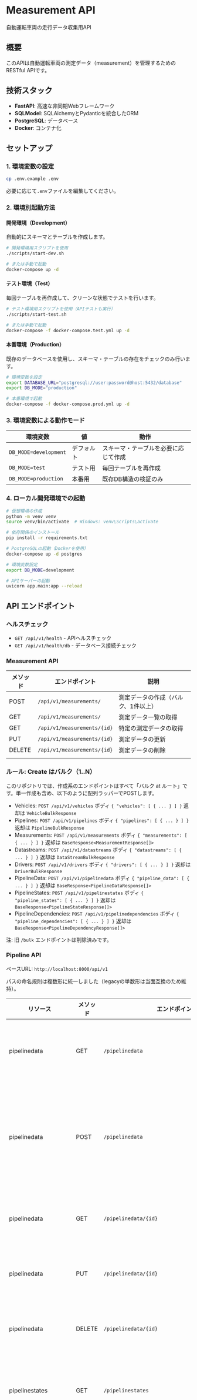 # Measurement API

自動運転車両の走行データ収集用API

## 概要

このAPIは自動運転車両の測定データ（measurement）を管理するためのRESTful APIです。

## 技術スタック

- **FastAPI**: 高速な非同期Webフレームワーク
- **SQLModel**: SQLAlchemyとPydanticを統合したORM
- **PostgreSQL**: データベース
- **Docker**: コンテナ化

## セットアップ

### 1. 環境変数の設定

```bash
cp .env.example .env
```

必要に応じて`.env`ファイルを編集してください。

### 2. 環境別起動方法

#### 開発環境（Development）
自動的にスキーマとテーブルを作成します。

```bash
# 開発環境用スクリプトを使用
./scripts/start-dev.sh

# または手動で起動
docker-compose up -d
```

#### テスト環境（Test）
毎回テーブルを再作成して、クリーンな状態でテストを行います。

```bash
# テスト環境用スクリプトを使用（APIテストも実行）
./scripts/start-test.sh

# または手動で起動
docker-compose -f docker-compose.test.yml up -d
```

#### 本番環境（Production）
既存のデータベースを使用し、スキーマ・テーブルの存在をチェックのみ行います。

```bash
# 環境変数を設定
export DATABASE_URL="postgresql://user:password@host:5432/database"
export DB_MODE="production"

# 本番環境で起動
docker-compose -f docker-compose.prod.yml up -d
```

### 3. 環境変数による動作モード

| 環境変数 | 値 | 動作 |
|---------|-----|------|
| `DB_MODE=development` | デフォルト | スキーマ・テーブルを必要に応じて作成 |
| `DB_MODE=test` | テスト用 | 毎回テーブルを再作成 |
| `DB_MODE=production` | 本番用 | 既存DB構造の検証のみ |

### 4. ローカル開発環境での起動

```bash
# 仮想環境の作成
python -m venv venv
source venv/bin/activate  # Windows: venv\Scripts\activate

# 依存関係のインストール
pip install -r requirements.txt

# PostgreSQLの起動（Dockerを使用）
docker-compose up -d postgres

# 環境変数設定
export DB_MODE=development

# APIサーバーの起動
uvicorn app.main:app --reload
```

## API エンドポイント

### ヘルスチェック

- `GET /api/v1/health` - APIヘルスチェック
- `GET /api/v1/health/db` - データベース接続チェック

### Measurement API

| メソッド | エンドポイント | 説明 |
|---------|--------------|------|
| POST | `/api/v1/measurements/` | 測定データの作成（バルク、1件以上） |
| GET | `/api/v1/measurements/` | 測定データ一覧の取得 |
| GET | `/api/v1/measurements/{id}` | 特定の測定データの取得 |
| PUT | `/api/v1/measurements/{id}` | 測定データの更新 |
| DELETE | `/api/v1/measurements/{id}` | 測定データの削除 |
|  |  |  |

### ルール: Create はバルク（1..N）

このリポジトリでは、作成系のエンドポイントはすべて「バルク at ルート」です。単一作成も含め、以下のように配列ラッパーでPOSTします。

- Vehicles: `POST /api/v1/vehicles` ボディ `{ "vehicles": [ { ... } ] }` 返却は `VehicleBulkResponse`
- Pipelines: `POST /api/v1/pipelines` ボディ `{ "pipelines": [ { ... } ] }` 返却は `PipelineBulkResponse`
- Measurements: `POST /api/v1/measurements` ボディ `{ "measurements": [ { ... } ] }` 返却は `BaseResponse<MeasurementResponse[]>`
- Datastreams: `POST /api/v1/datastreams` ボディ `{ "datastreams": [ { ... } ] }` 返却は `DataStreamBulkResponse`
- Drivers: `POST /api/v1/drivers` ボディ `{ "drivers": [ { ... } ] }` 返却は `DriverBulkResponse`
- PipelineData: `POST /api/v1/pipelinedata` ボディ `{ "pipeline_data": [ { ... } ] }` 返却は `BaseResponse<PipelineDataResponse[]>`
- PipelineStates: `POST /api/v1/pipelinestates` ボディ `{ "pipeline_states": [ { ... } ] }` 返却は `BaseResponse<PipelineStateResponse[]>`
- PipelineDependencies: `POST /api/v1/pipelinedependencies` ボディ `{ "pipeline_dependencies": [ { ... } ] }` 返却は `BaseResponse<PipelineDependencyResponse[]>`

注: 旧 `/bulk` エンドポイントは削除済みです。

### Pipeline API

ベースURL: `http://localhost:8000/api/v1`

パスの命名規則は複数形に統一しました（legacyの単数形は当面互換のため維持）。

| リソース | メソッド | エンドポイント | 説明 |
|---------|---------|--------------|------|
| pipelinedata | GET | `/pipelinedata` | パイプラインデータ一覧の取得 |
| pipelinedata | POST | `/pipelinedata` | パイプラインデータの作成（バルク、1件以上） |
| pipelinedata | GET | `/pipelinedata/{id}` | パイプラインデータの取得 |
| pipelinedata | PUT | `/pipelinedata/{id}` | パイプラインデータの更新 |
| pipelinedata | DELETE | `/pipelinedata/{id}` | パイプラインデータの削除 |
|  |  |  |
| pipelinestates | GET | `/pipelinestates` | パイプライン状態一覧の取得 |
| pipelinestates | POST | `/pipelinestates` | パイプライン状態の作成（バルク、1件以上） |
| pipelinestates | GET | `/pipelinestates/{id}` | パイプライン状態の取得 |
| pipelinestates | PUT | `/pipelinestates/{id}` | パイプライン状態の更新 |
| pipelinestates | DELETE | `/pipelinestates/{id}` | パイプライン状態の削除 |
|  |  |  |
| pipelinestates | GET | `/pipelinestates/jobs/by-pipeline-data/{pipeline_data_id}` | 指定データのジョブ一覧 |
| pipelinedependencies | GET | `/pipelinedependencies` | 依存関係一覧の取得 |
| pipelinedependencies | POST | `/pipelinedependencies` | 依存関係の作成（バルク、1件以上） |
| pipelinedependencies | GET | `/pipelinedependencies/{id}` | 依存関係の取得 |
| pipelinedependencies | PUT | `/pipelinedependencies/{id}` | 依存関係の更新 |
| pipelinedependencies | DELETE | `/pipelinedependencies/{id}` | 依存関係の削除 |
|  |  |  |
| pipelinedependencies | GET | `/pipelinedependencies/parent/{parent_id}/children` | 親→子の依存関係 |
| pipelinedependencies | GET | `/pipelinedependencies/child/{child_id}/parents` | 子→親の依存関係 |
| pipelinedependencies | GET | `/pipelinedependencies/chain/{pipeline_state_id}` | 双方向チェーン取得 |

Legacy 互換パス（将来削除予定）

- `/api/v1/pipelinestate` → 新: `/api/v1/pipelinestates`
- `/api/v1/pipelinedependency` → 新: `/api/v1/pipelinedependencies`

### リクエスト例

#### 測定データの作成（バルク）

```bash
curl -X POST "http://localhost:8000/api/v1/measurements/" \
  -H "Content-Type: application/json" \
  -d '{
    "measurements": [
      {
        "vehicle_id": "550e8400-e29b-41d4-a716-446655440000",
        "area_id": "550e8400-e29b-41d4-a716-446655440001",
        "local_time": "2024-01-15T09:30:00",
        "measured_at": 1705317000,
        "data_path": "/data/measurements/2024/01/measurement_001"
      }
    ]
  }'
```

#### 測定データの一覧取得（フィルタリング付き）

```bash
curl -X GET "http://localhost:8000/api/v1/measurements/?vehicle_id=550e8400-e29b-41d4-a716-446655440000&page=1&per_page=20"
```

#### 測定データの一括作成（複数件）

```bash
curl -X POST "http://localhost:8000/api/v1/measurements/" \
  -H "Content-Type: application/json" \
  -d '{
    "measurements": [
      {
        "vehicle_id": "550e8400-e29b-41d4-a716-446655440000",
        "area_id": "550e8400-e29b-41d4-a716-446655440001",
        "local_time": "2024-01-15T09:30:00",
        "measured_at": 1705317000,
        "data_path": "/data/measurements/2024/01/measurement_001"
      },
      {
        "vehicle_id": "550e8400-e29b-41d4-a716-446655440000",
        "area_id": "550e8400-e29b-41d4-a716-446655440001",
        "local_time": "2024-01-15T10:00:00",
        "measured_at": 1705318800,
        "data_path": "/data/measurements/2024/01/measurement_002"
      }
    ]
  }'
```

## テスト

```bash
# テストスクリプトの実行
python test_api.py
```

## API ドキュメント

FastAPIの自動生成ドキュメント：


## レスポンス仕様の統一（変更点）

一覧系エンドポイントのレスポンスを、以下のシンプルな形式に統一しました。

- 旧: `BaseResponse[XXXListResponse]`（ボディに items と total/page/per_page を含む）
- 新: `BaseResponse[list[XXXResponse]]`（ボディは配列のみ）

対象エンドポイント:
- `GET /api/v1/measurements` → `BaseResponse[list[MeasurementResponse]]`
- `GET /api/v1/pipelinedata` → `BaseResponse[list[PipelineDataResponse]]`
- `GET /api/v1/pipelinestates` → `BaseResponse[list[PipelineStateResponse]]`
- `GET /api/v1/pipelinedependencies` → `BaseResponse[list[PipelineDependencyResponse]]`

備考:
- クエリパラメータの `page`/`per_page`（または `limit`/`offset`）は従来どおり利用可能です。
- ボディ内のページネーションメタデータ（total/page/per_page）は廃止しました。
- 必要に応じて将来ヘッダー（例: `X-Total-Count`）での提供を検討できます。

- Swagger UI: http://localhost:8000/docs
- ReDoc: http://localhost:8000/redoc

## データモデル

### Measurement

| フィールド | 型 | 説明 |
|-----------|-----|------|
| id | UUID | 一意識別子（自動生成） |
| vehicle_id | UUID | 車両ID |
| area_id | UUID | エリアID |
| local_time | datetime | ローカル時刻 |
| measured_at | integer | 測定時刻（UNIXタイムスタンプ） |
| data_path | string | データファイルのパス（オプション） |
| created_at | integer | 作成時刻（自動設定） |
| updated_at | integer | 更新時刻（自動更新） |

## エラーレスポンス

すべてのエラーレスポンスは以下の形式で返されます：

```json
{
  "success": false,
  "message": "エラーメッセージ",
  "error": "エラーの詳細",
  "data": null
}
```

## 制限事項

- バルクインサートは最大1000件まで（環境変数`BULK_INSERT_MAX_NUM`で設定可能）
- ページあたりの最大取得件数は100件

## 今後の実装予定

- DataStream APIの実装
- Vehicle/Driver APIの実装
- Scene/Tag APIの実装
- Pipeline関連APIの実装
- S3連携機能
- 非同期処理の実装
